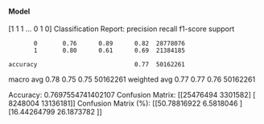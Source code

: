 #### Model
[1 1 1 ... 0 1 0]
Classification Report:
              precision    recall  f1-score   support

           0       0.76      0.89      0.82  28778076
           1       0.80      0.61      0.69  21384185

    accuracy                           0.77  50162261
   macro avg       0.78      0.75      0.75  50162261
weighted avg       0.77      0.77      0.76  50162261

Accuracy: 0.7697554741402107
Confusion Matrix:
[[25476494  3301582]
 [ 8248004 13136181]]
Confusion Matrix (%):
[[50.78816922  6.5818046 ]
 [16.44264799 26.1873782 ]]
